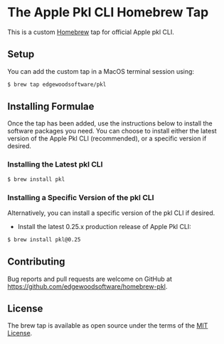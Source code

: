 # The Apple Pkl CLI Homebrew Tap

This is a custom [Homebrew](https://brew.sh) tap for official Apple pkl CLI.

## Setup

You can add the custom tap in a MacOS terminal session using:

```bash
$ brew tap edgewoodsoftware/pkl
```

## Installing Formulae

Once the tap has been added, use the instructions below to install the software packages you need.
You can choose to install either the latest version of the Apple Pkl CLI (recommended),
or a specific version if desired.

### Installing the Latest pkl CLI

```bash
$ brew install pkl
```

### Installing a Specific Version of the pkl CLI

Alternatively, you can install a specific version of the pkl CLI if desired.

* Install the latest 0.25.x production release of Apple Pkl CLI:
```bash
$ brew install pkl@0.25
```

## Contributing

Bug reports and pull requests are welcome on GitHub at https://github.com/edgewoodsoftware/homebrew-pkl.

## License

The brew tap is available as open source under the terms of the [MIT License](https://opensource.org/licenses/MIT).
